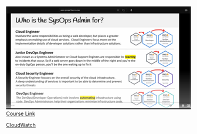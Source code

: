 ![Sysops roles](/static/roles_sysops_viusal.png)
[Course Link](https://www.youtube.com/watch?v=KX_AfyrhlgQ&t=1618s)

[CloudWatch](/sysops_aws_cert/CloudWatch.md)
